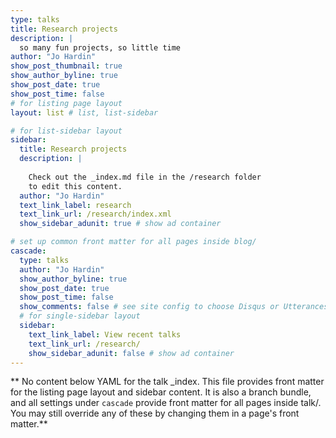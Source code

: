 ```yaml
---
type: talks
title: Research projects
description: |
  so many fun projects, so little time
author: "Jo Hardin"
show_post_thumbnail: true
show_author_byline: true
show_post_date: true
show_post_time: false
# for listing page layout
layout: list # list, list-sidebar

# for list-sidebar layout
sidebar: 
  title: Research projects
  description: |
  
    Check out the _index.md file in the /research folder 
    to edit this content. 
  author: "Jo Hardin"
  text_link_label: research
  text_link_url: /research/index.xml
  show_sidebar_adunit: true # show ad container

# set up common front matter for all pages inside blog/
cascade:
  type: talks
  author: "Jo Hardin"
  show_author_byline: true
  show_post_date: true
  show_post_time: false
  show_comments: false # see site config to choose Disqus or Utterances
  # for single-sidebar layout
  sidebar:
    text_link_label: View recent talks
    text_link_url: /research/
    show_sidebar_adunit: false # show ad container
---
```


** No content below YAML for the talk _index. This file provides front matter for the listing page layout and sidebar content. It is also a branch bundle, and all settings under `cascade` provide front matter for all pages inside talk/. You may still override any of these by changing them in a page's front matter.**
